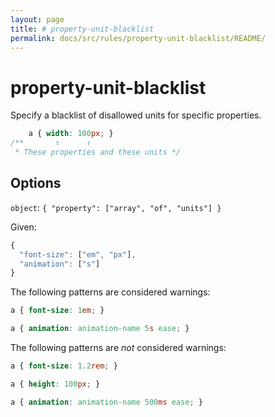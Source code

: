 ```yaml
---
layout: page
title: # property-unit-blacklist
permalink: docs/src/rules/property-unit-blacklist/README/
---
```


# property-unit-blacklist

Specify a blacklist of disallowed units for specific properties.

```css
    a { width: 100px; }
/**       ↑      ↑
 * These properties and these units */
```

## Options

`object`: `{
  "property": ["array", "of", "units"]
}`

Given:

```js
{
  "font-size": ["em", "px"],
  "animation": ["s"]
}
```

The following patterns are considered warnings:

```css
a { font-size: 1em; }
```

```css
a { animation: animation-name 5s ease; }
```

The following patterns are *not* considered warnings:

```css
a { font-size: 1.2rem; }
```

```css
a { height: 100px; }
```

```css
a { animation: animation-name 500ms ease; }
```

